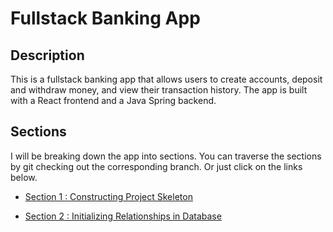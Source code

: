 # Fullstack Banking App

## Description

This is a fullstack banking app that allows users to create accounts, deposit and withdraw money, and view their transaction history. The app is built with a React frontend and a Java Spring backend. 

## Sections

I will be breaking down the app into sections. You can traverse the sections by git checking out the corresponding branch. Or just click on the links below.

* [Section 1 : Constructing Project Skeleton](https://github.com/muhammedzahit/fullstack-react-spring-bankapp/tree/sec1)

* [Section 2 : Initializing Relationships in Database](https://github.com/muhammedzahit/fullstack-react-spring-bankapp/tree/sec2)
